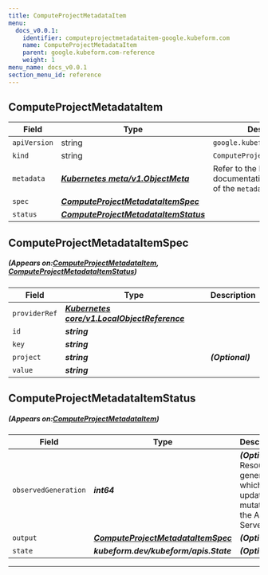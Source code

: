 ```yaml
---
title: ComputeProjectMetadataItem
menu:
  docs_v0.0.1:
    identifier: computeprojectmetadataitem-google.kubeform.com
    name: ComputeProjectMetadataItem
    parent: google.kubeform.com-reference
    weight: 1
menu_name: docs_v0.0.1
section_menu_id: reference
---
```


## ComputeProjectMetadataItem
| Field | Type | Description |
| ------ | ----- | ----------- |
| `apiVersion` | string | `google.kubeform.com/v1alpha1` |
|    `kind` | string | `ComputeProjectMetadataItem` |
| `metadata` | ***[Kubernetes meta/v1.ObjectMeta](https://kubernetes.io/docs/reference/generated/kubernetes-api/v1.13/#objectmeta-v1-meta)***|Refer to the Kubernetes API documentation for the fields of the `metadata` field.|
| `spec` | ***[ComputeProjectMetadataItemSpec](#ComputeProjectMetadataItemSpec)***||
| `status` | ***[ComputeProjectMetadataItemStatus](#ComputeProjectMetadataItemStatus)***||
## ComputeProjectMetadataItemSpec
##### (Appears on:[ComputeProjectMetadataItem](#ComputeProjectMetadataItem), [ComputeProjectMetadataItemStatus](#ComputeProjectMetadataItemStatus))
| Field | Type | Description |
| ------ | ----- | ----------- |
| `providerRef` | ***[Kubernetes core/v1.LocalObjectReference](https://kubernetes.io/docs/reference/generated/kubernetes-api/v1.13/#localobjectreference-v1-core)***||
| `id` | ***string***||
| `key` | ***string***||
| `project` | ***string***| ***(Optional)*** |
| `value` | ***string***||
## ComputeProjectMetadataItemStatus
##### (Appears on:[ComputeProjectMetadataItem](#ComputeProjectMetadataItem))
| Field | Type | Description |
| ------ | ----- | ----------- |
| `observedGeneration` | ***int64***| ***(Optional)*** Resource generation, which is updated on mutation by the API Server.|
| `output` | ***[ComputeProjectMetadataItemSpec](#ComputeProjectMetadataItemSpec)***| ***(Optional)*** |
| `state` | ***kubeform.dev/kubeform/apis.State***| ***(Optional)*** |
---
